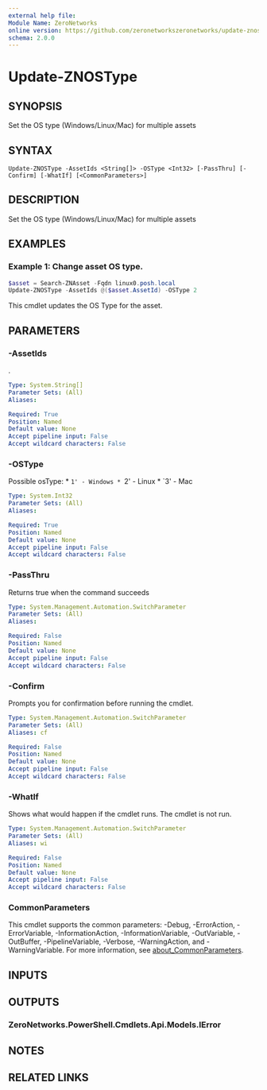 ```yaml
---
external help file:
Module Name: ZeroNetworks
online version: https://github.com/zeronetworkszeronetworks/update-znostype
schema: 2.0.0
---
```


# Update-ZNOSType

## SYNOPSIS
Set the OS type (Windows/Linux/Mac) for multiple assets

## SYNTAX

```
Update-ZNOSType -AssetIds <String[]> -OSType <Int32> [-PassThru] [-Confirm] [-WhatIf] [<CommonParameters>]
```

## DESCRIPTION
Set the OS type (Windows/Linux/Mac) for multiple assets

## EXAMPLES

### Example 1: Change asset OS type.
```powershell
$asset = Search-ZNAsset -Fqdn linux0.posh.local                
Update-ZNOSType -AssetIds @($asset.AssetId) -OSType 2
```

This cmdlet updates the OS Type for the asset.

## PARAMETERS

### -AssetIds
.

```yaml
Type: System.String[]
Parameter Sets: (All)
Aliases:

Required: True
Position: Named
Default value: None
Accept pipeline input: False
Accept wildcard characters: False
```

### -OSType
Possible osType: * `1' - Windows * `2' - Linux * `3' - Mac

```yaml
Type: System.Int32
Parameter Sets: (All)
Aliases:

Required: True
Position: Named
Default value: None
Accept pipeline input: False
Accept wildcard characters: False
```

### -PassThru
Returns true when the command succeeds

```yaml
Type: System.Management.Automation.SwitchParameter
Parameter Sets: (All)
Aliases:

Required: False
Position: Named
Default value: None
Accept pipeline input: False
Accept wildcard characters: False
```

### -Confirm
Prompts you for confirmation before running the cmdlet.

```yaml
Type: System.Management.Automation.SwitchParameter
Parameter Sets: (All)
Aliases: cf

Required: False
Position: Named
Default value: None
Accept pipeline input: False
Accept wildcard characters: False
```

### -WhatIf
Shows what would happen if the cmdlet runs.
The cmdlet is not run.

```yaml
Type: System.Management.Automation.SwitchParameter
Parameter Sets: (All)
Aliases: wi

Required: False
Position: Named
Default value: None
Accept pipeline input: False
Accept wildcard characters: False
```

### CommonParameters
This cmdlet supports the common parameters: -Debug, -ErrorAction, -ErrorVariable, -InformationAction, -InformationVariable, -OutVariable, -OutBuffer, -PipelineVariable, -Verbose, -WarningAction, and -WarningVariable. For more information, see [about_CommonParameters](http://go.microsoft.com/fwlink/?LinkID=113216).

## INPUTS

## OUTPUTS

### ZeroNetworks.PowerShell.Cmdlets.Api.Models.IError

## NOTES

## RELATED LINKS


